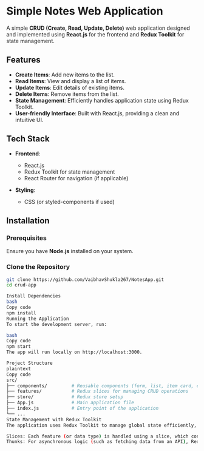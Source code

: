# Simple Notes Web Application

A simple **CRUD (Create, Read, Update, Delete)** web application designed and implemented using **React.js** for the frontend and **Redux Toolkit** for state management.

## Features

- **Create Items**: Add new items to the list.
- **Read Items**: View and display a list of items.
- **Update Items**: Edit details of existing items.
- **Delete Items**: Remove items from the list.
- **State Management**: Efficiently handles application state using Redux Toolkit.
- **User-friendly Interface**: Built with React.js, providing a clean and intuitive UI.

## Tech Stack

- **Frontend**: 
  - React.js
  - Redux Toolkit for state management
  - React Router for navigation (if applicable)
  
- **Styling**: 
  - CSS (or styled-components if used)

## Installation

### Prerequisites

Ensure you have **Node.js** installed on your system.

### Clone the Repository

```bash
git clone https://github.com/VaibhavShukla267/NotesApp.git
cd crud-app

Install Dependencies
bash
Copy code
npm install
Running the Application
To start the development server, run:

bash
Copy code
npm start
The app will run locally on http://localhost:3000.

Project Structure
plaintext
Copy code
src/
├── components/         # Reusable components (form, list, item card, etc.)
├── features/           # Redux slices for managing CRUD operations
├── store/              # Redux store setup
├── App.js              # Main application file
├── index.js            # Entry point of the application
└── ...
State Management with Redux Toolkit
The application uses Redux Toolkit to manage global state efficiently, following best practices for handling CRUD actions.

Slices: Each feature (or data type) is handled using a slice, which contains the reducers and actions for that part of the state.
Thunks: For asynchronous logic (such as fetching data from an API), Redux Toolkit Thunks are used to dispatch actions.
